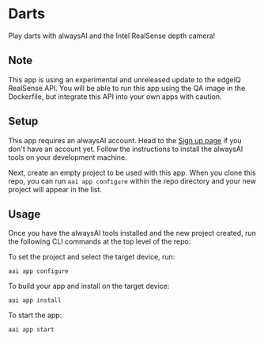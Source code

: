 # Darts

Play darts with alwaysAI and the Intel RealSense depth camera!

## Note

This app is using an experimental and unreleased update to the edgeIQ RealSense API. You will be able to run this app using the QA image in the Dockerfile, but integrate this API into your own apps with caution.

## Setup
This app requires an alwaysAI account. Head to the [Sign up page](https://www.alwaysai.co/dashboard) if you don't have an account yet. Follow the instructions to install the alwaysAI tools on your development machine.

Next, create an empty project to be used with this app. When you clone this repo, you can run `aai app configure` within the repo directory and your new project will appear in the list.

## Usage
Once you have the alwaysAI tools installed and the new project created, run the following CLI commands at the top level of the repo:

To set the project and select the target device, run:

```
aai app configure
```

To build your app and install on the target device:

```
aai app install
```

To start the app:

```
aai app start
```
